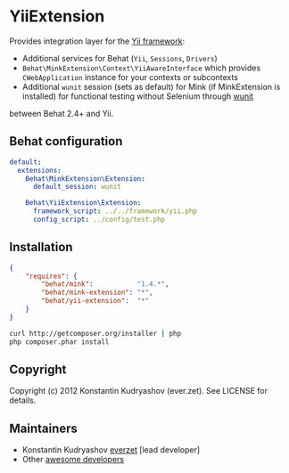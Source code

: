 YiiExtension
============

Provides integration layer for the [Yii framework](http://www.yiiframework.com/):

* Additional services for Behat (`Yii`, `Sessions`, `Drivers`)
* `Behat\MinkExtension\Context\YiiAwareInterface` which provides `CWebApplication`
  instance for your contexts or subcontexts
* Additional `wunit` session (sets as default) for Mink (if MinkExtension is installed)
  for functional testing without Selenium through [wunit](http://www.yiiframework.com/extension/wunit)

between Behat 2.4+ and Yii.

Behat configuration
-------------------

``` yml
default:
  extensions:
    Behat\MinkExtension\Extension:
      default_session: wunit

    Behat\YiiExtension\Extension:
      framework_script: ../../framework/yii.php
      config_script: ../config/test.php
```

Installation
------------

``` json
{
    "requires": {
        "behat/mink":           "1.4.*",
		"behat/mink-extension": "*",
		"behat/yii-extension":  "*"
    }
}
```

``` bash
curl http://getcomposer.org/installer | php
php composer.phar install
```

Copyright
---------

Copyright (c) 2012 Konstantin Kudryashov (ever.zet). See LICENSE for details.

Maintainers
-----------

* Konstantin Kudryashov [everzet](http://github.com/everzet) [lead developer]
* Other [awesome developers](https://github.com/Behat/MinkExtension/graphs/contributors)
